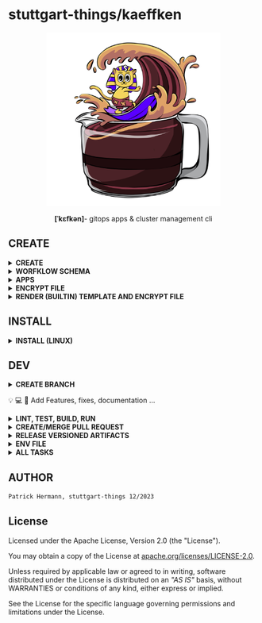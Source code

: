 # stuttgart-things/kaeffken

<div align="center">
  <p>
    <img src="https://github.com/stuttgart-things/docs/blob/main/hugo/sthings-coffee.png" alt="sthings" width="350" />
  </p>
  <p>
    <strong>[ˈkɛfkən]</strong>- gitops apps & cluster management cli

  </p>
</div>

## CREATE

<details><summary><b>CREATE</b></summary>

```bash
kaeffken create --profile tests/vspherevm-workflow.yaml --survey true
```

</details>

<details><summary><b>WORFKLOW SCHEMA</b></summary>

```bash
---
gitRepo: stuttgart-things
gitOwner: stuttgart-things
gitBranch: "{{ .technology }}-{{ .vmName }}"
rootFolder: terraform
subFolder: "{{ .vmName }}"
technology: terraform
commitMessage: "Add {{ .vmName }} VM"

prTitle: "Add {{ .vmName }} VM"
prDescription: "Add {{ .vmName }} VM"
prTags:
  - terraform

values:
  - "tests/values.yaml"

#SECRETS
secretFiles:
  - "tests/secret-config.yaml"

secretAliases:
  - "host:vsphere_host"    # KEYINSOURCE:TARGETKEY

secretFileOutputName: "secret-vars.yaml" # SOURCE SECRET FILE  #pragma: allowlist secret

preQuestions:
  - prompt: "VM name?"
    kind: ask
    name: vmName
    type: string
    minLength: 3
    maxLength: 20

# SHOULD BE IMPLEMENTED | BEFORE RENDERING - SET/PRE-RENDER THOSE ALIASES
aliases:
  - "stateKey:{{ .vmName }}"

questions:
  - tests/vm-general.yaml
  - tests/{{ .envName }}.yaml

templates:
  - "tests/vsphere-vm.tf.tpl:{{ .vmName }}.tf"

</details>



<details><summary><b>DECRYPT</b></summary>

## DECRYPT FILE (SOPS)

### STDOUT

```bash
export SOPS_AGE_KEY=AGE-SECRET-KEY-1T22K05UTRDU..
kaeffken decrypt \
--source encrypted.yaml
```

### TO FILE

```bash
kaeffken decrypt \
--source encrypted.yaml \
--key AGE-SECRET-KEY-1T22K05UTRDU.. \
--output file \
--destination /tmp/decrypted.yaml
```

</details>


<details><summary><b>APPS</b></summary>

```bash
kaeffken \
--output file \
--clusterPath=clusters/labul/test1 \
--apps tests/apps.yaml
--pr true
```

```bash
kaeffken \
--output stdout \
--apps /home/sthings/projects/stuttgart-things/kaeffken/apps/flux/apps.yaml \
--appDefaults /home/sthings/projects/stuttgart-things/kaeffken/apps/flux/app-defaults.yaml \
--defaults /home/sthings/projects/stuttgart-things/kaeffken/apps/flux/flux-defaults.yaml
```

</details>

<details><summary><b>ENCRYPT FILE</b></summary>

```bash
cat <<EOF >> tests/secret.yaml
kind: Secret
apiVersion: v1
metadata:
  name: secret
data:
  password: wHat6ver
EOF
```

```bash
kaeffken encrypt \
--source tests/secret.yaml \
--output stdout
```

```bash
kaeffken encrypt \
--source tests/secret.yaml \
--output file \
--destination ~/projects/sops/ \
--name config \
--age age1g438...
```

```bash
kaeffken encrypt \
--source tests/secret.yaml \
--output file \
--pr true \
--destination /tmp \
--clusterPath=clusters/labul/test1
```

</details>

<details><summary><b>RENDER (BUILTIN) TEMPLATE AND ENCRYPT FILE</b></summary>

```bash
kaeffken encrypt \
--template k8s \
--values "password=mysecretvalue, username=admin" \
--output stdout
```

</details>

## INSTALL

<details><summary><b>INSTALL (LINUX)</b></summary>

</details>

## DEV

<details><summary><b>CREATE BRANCH</b></summary>

```bash
task branch
```

</details>

:bulb: :computer: :floppy_disk: Add Features, fixes, documentation ...

<details><summary><b>LINT, TEST, BUILD, RUN</b></summary>

```bash
task run
```

</details>

<details><summary><b>CREATE/MERGE PULL REQUEST</b></summary>

```bash
task pr
```

</details>

<details><summary><b>RELEASE VERSIONED ARTIFACTS</b></summary>

```bash
task release
```

</details>

<details><summary><b>ENV FILE</b></summary>

```bash
cat <<EOF > .env
SOPS_AGE_KEY=AGE-SECRET-KEY-1T2...
EOF
```

</details>

<details><summary><b>ALL TASKS</b></summary>

```bash
task: Available tasks for this project:
* branch:              Create branch from main
* build:               Install
* build-ko:            Build KO Image
* commit:              Commit + push code into branch
* delete-branch:       Delete branch from origin
* lint:                Lint code
* pr:                  Create pull request into main
* release:             Release
* run:                 Run
* test:                Test code
* tests:               Built cli tests
```

</details>

## AUTHOR

```bash
Patrick Hermann, stuttgart-things 12/2023
```

## License

Licensed under the Apache License, Version 2.0 (the "License").

You may obtain a copy of the License at [apache.org/licenses/LICENSE-2.0](http://www.apache.org/licenses/LICENSE-2.0).

Unless required by applicable law or agreed to in writing, software distributed under the License is distributed on an _"AS IS"_ basis, without WARRANTIES or conditions of any kind, either express or implied.

See the License for the specific language governing permissions and limitations under the License.

